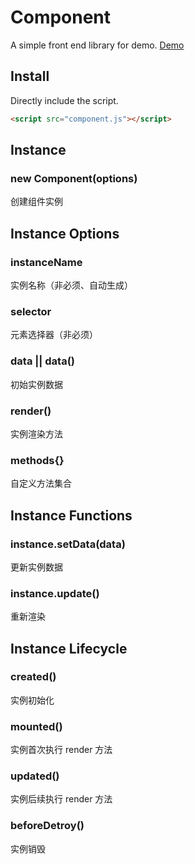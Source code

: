 # Component
A simple front end library for demo. [Demo](https://fringe.xiaoda.pro/component/)

## Install
Directly include the script.

``` html
<script src="component.js"></script>
```

## Instance
### new Component(options)
创建组件实例

## Instance Options
### instanceName
实例名称（非必须、自动生成）

### selector
元素选择器（非必须）

### data || data()
初始实例数据

### render()
实例渲染方法

### methods{}
自定义方法集合

## Instance Functions
### instance.setData(data)
更新实例数据

### instance.update()
重新渲染

## Instance Lifecycle
### created()
实例初始化

### mounted()
实例首次执行 render 方法

### updated()
实例后续执行 render 方法

### beforeDetroy()
实例销毁
